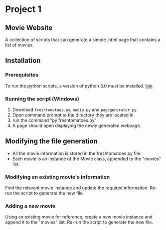 # Project 1
## Movie Website
A collection of scripts that can generate a simple .html page that contains a list of movies.

## Installation
### Prerequisites

To run the python scripts, a version of python 3.0 must be installed. [link](https://www.python.org/downloads/)

### Running the script (Windows)

1. Download `freshtomatoes.py`, `media.py` and `pagegenerator.py`.
2. Open command prompt to the directory they are located in.
3. run the command "py freshtomatoes.py"
4. A page should open displaying the newly generated webpage.

## Modifying the file generation

- All the movie information is stored in the freshtomatoes.py file.
- Each movie is an instance of the Movie class, appended to the "movies" list.

### Modifying an existing movie's information

Find the relevant movie instance and update the required information. Re-run the script to generate the new file.

### Adding a new movie

Using an existing movie for reference, create a new movie instance and append it to the "movies" list. Re-run the script to generate the new file.